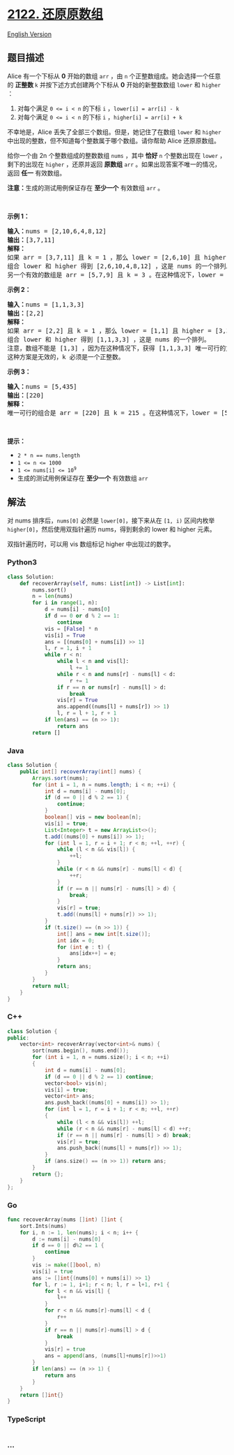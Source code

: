 # [2122. 还原原数组](https://leetcode-cn.com/problems/recover-the-original-array)

[English Version](/solution/2100-2199/2122.Recover%20the%20Original%20Array/README_EN.md)

## 题目描述

<!-- 这里写题目描述 -->

<p>Alice 有一个下标从 <strong>0</strong> 开始的数组 <code>arr</code> ，由 <code>n</code> 个正整数组成。她会选择一个任意的 <strong>正整数 </strong><code>k</code> 并按下述方式创建两个下标从 <strong>0</strong> 开始的新整数数组 <code>lower</code> 和 <code>higher</code> ：</p>

<ol>
	<li>对每个满足 <code>0 &lt;= i &lt; n</code> 的下标 <code>i</code> ，<code>lower[i] = arr[i] - k</code></li>
	<li>对每个满足 <code>0 &lt;= i &lt; n</code> 的下标 <code>i</code> ，<code>higher[i] = arr[i] + k</code></li>
</ol>

<p>不幸地是，Alice 丢失了全部三个数组。但是，她记住了在数组 <code>lower</code> 和 <code>higher</code> 中出现的整数，但不知道每个整数属于哪个数组。请你帮助 Alice 还原原数组。</p>

<p>给你一个由 2n 个整数组成的整数数组 <code>nums</code> ，其中 <strong>恰好</strong> <code>n</code> 个整数出现在 <code>lower</code> ，剩下的出现在 <code>higher</code> ，还原并返回 <strong>原数组</strong> <code>arr</code> 。如果出现答案不唯一的情况，返回 <strong>任一</strong> 有效数组。</p>

<p><strong>注意：</strong>生成的测试用例保证存在 <strong>至少一个</strong> 有效数组 <code>arr</code> 。</p>

<p>&nbsp;</p>

<p><strong>示例 1：</strong></p>

<pre><strong>输入：</strong>nums = [2,10,6,4,8,12]
<strong>输出：</strong>[3,7,11]
<strong>解释：</strong>
如果 arr = [3,7,11] 且 k = 1 ，那么 lower = [2,6,10] 且 higher = [4,8,12] 。
组合 lower 和 higher 得到 [2,6,10,4,8,12] ，这是 nums 的一个排列。
另一个有效的数组是 arr = [5,7,9] 且 k = 3 。在这种情况下，lower = [2,4,6] 且 higher = [8,10,12] 。
</pre>

<p><strong>示例 2：</strong></p>

<pre><strong>输入：</strong>nums = [1,1,3,3]
<strong>输出：</strong>[2,2]
<strong>解释：</strong>
如果 arr = [2,2] 且 k = 1 ，那么 lower = [1,1] 且 higher = [3,3] 。
组合 lower 和 higher 得到 [1,1,3,3] ，这是 nums 的一个排列。
注意，数组不能是 [1,3] ，因为在这种情况下，获得 [1,1,3,3] 唯一可行的方案是 k = 0 。
这种方案是无效的，k 必须是一个正整数。
</pre>

<p><strong>示例 3：</strong></p>

<pre><strong>输入：</strong>nums = [5,435]
<strong>输出：</strong>[220]
<strong>解释：</strong>
唯一可行的组合是 arr = [220] 且 k = 215 。在这种情况下，lower = [5] 且 higher = [435] 。</pre>

<p>&nbsp;</p>

<p><strong>提示：</strong></p>

<ul>
	<li><code>2 * n == nums.length</code></li>
	<li><code>1 &lt;= n &lt;= 1000</code></li>
	<li><code>1 &lt;= nums[i] &lt;= 10<sup>9</sup></code></li>
	<li>生成的测试用例保证存在 <strong>至少一个</strong> 有效数组 <code>arr</code></li>
</ul>

## 解法

<!-- 这里可写通用的实现逻辑 -->

对 nums 排序后，`nums[0]` 必然是 `lower[0]`，接下来从在 `[1, i)` 区间内枚举 `higher[0]`，然后使用双指针遍历 nums，得到剩余的 lower 和 higher 元素。

双指针遍历时，可以用 vis 数组标记 higher 中出现过的数字。

<!-- tabs:start -->

### **Python3**

<!-- 这里可写当前语言的特殊实现逻辑 -->

```python
class Solution:
    def recoverArray(self, nums: List[int]) -> List[int]:
        nums.sort()
        n = len(nums)
        for i in range(1, n):
            d = nums[i] - nums[0]
            if d == 0 or d % 2 == 1:
                continue
            vis = [False] * n
            vis[i] = True
            ans = [(nums[0] + nums[i]) >> 1]
            l, r = 1, i + 1
            while r < n:
                while l < n and vis[l]:
                    l += 1
                while r < n and nums[r] - nums[l] < d:
                    r += 1
                if r == n or nums[r] - nums[l] > d:
                    break
                vis[r] = True
                ans.append((nums[l] + nums[r]) >> 1)
                l, r = l + 1, r + 1
            if len(ans) == (n >> 1):
                return ans
        return []
```

### **Java**

<!-- 这里可写当前语言的特殊实现逻辑 -->

```java
class Solution {
    public int[] recoverArray(int[] nums) {
        Arrays.sort(nums);
        for (int i = 1, n = nums.length; i < n; ++i) {
            int d = nums[i] - nums[0];
            if (d == 0 || d % 2 == 1) {
                continue;
            }
            boolean[] vis = new boolean[n];
            vis[i] = true;
            List<Integer> t = new ArrayList<>();
            t.add((nums[0] + nums[i]) >> 1);
            for (int l = 1, r = i + 1; r < n; ++l, ++r) {
                while (l < n && vis[l]) {
                    ++l;
                }
                while (r < n && nums[r] - nums[l] < d) {
                    ++r;
                }
                if (r == n || nums[r] - nums[l] > d) {
                    break;
                }
                vis[r] = true;
                t.add((nums[l] + nums[r]) >> 1);
            }
            if (t.size() == (n >> 1)) {
                int[] ans = new int[t.size()];
                int idx = 0;
                for (int e : t) {
                    ans[idx++] = e;
                }
                return ans;
            }
        }
        return null;
    }
}
```

### **C++**

```cpp
class Solution {
public:
    vector<int> recoverArray(vector<int>& nums) {
        sort(nums.begin(), nums.end());
        for (int i = 1, n = nums.size(); i < n; ++i)
        {
            int d = nums[i] - nums[0];
            if (d == 0 || d % 2 == 1) continue;
            vector<bool> vis(n);
            vis[i] = true;
            vector<int> ans;
            ans.push_back((nums[0] + nums[i]) >> 1);
            for (int l = 1, r = i + 1; r < n; ++l, ++r)
            {
                while (l < n && vis[l]) ++l;
                while (r < n && nums[r] - nums[l] < d) ++r;
                if (r == n || nums[r] - nums[l] > d) break;
                vis[r] = true;
                ans.push_back((nums[l] + nums[r]) >> 1);
            }
            if (ans.size() == (n >> 1)) return ans;
        }
        return {};
    }
};
```

### **Go**

```go
func recoverArray(nums []int) []int {
	sort.Ints(nums)
	for i, n := 1, len(nums); i < n; i++ {
		d := nums[i] - nums[0]
		if d == 0 || d%2 == 1 {
			continue
		}
		vis := make([]bool, n)
		vis[i] = true
		ans := []int{(nums[0] + nums[i]) >> 1}
		for l, r := 1, i+1; r < n; l, r = l+1, r+1 {
			for l < n && vis[l] {
				l++
			}
			for r < n && nums[r]-nums[l] < d {
				r++
			}
			if r == n || nums[r]-nums[l] > d {
				break
			}
			vis[r] = true
			ans = append(ans, (nums[l]+nums[r])>>1)
		}
		if len(ans) == (n >> 1) {
			return ans
		}
	}
	return []int{}
}
```

### **TypeScript**

<!-- 这里可写当前语言的特殊实现逻辑 -->

```ts

```

### **...**

```

```

<!-- tabs:end -->
